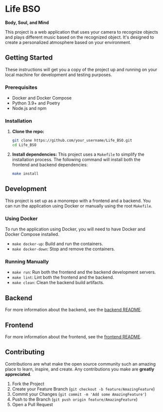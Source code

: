 # Life BSO

**Body, Soul, and Mind**

This project is a web application that uses your camera to recognize objects and plays different music based on the recognized object. It's designed to create a personalized atmosphere based on your environment.

## Getting Started

These instructions will get you a copy of the project up and running on your local machine for development and testing purposes.

### Prerequisites

- Docker and Docker Compose
- Python 3.9+ and Poetry
- Node.js and npm

### Installation

1. **Clone the repo:**
   ```sh
   git clone https://github.com/your_username/Life_BSO.git
   cd Life_BSO
   ```

2. **Install dependencies:**
   This project uses a `Makefile` to simplify the installation process. The following command will install both the frontend and backend dependencies:
   ```sh
   make install
   ```

## Development

This project is set up as a monorepo with a frontend and a backend. You can run the application using Docker or manually using the root `Makefile`.

### Using Docker

To run the application using Docker, you will need to have Docker and Docker Compose installed.

- `make docker-up`: Build and run the containers.
- `make docker-down`: Stop and remove the containers.

### Running Manually

- `make run`: Run both the frontend and the backend development servers.
- `make lint`: Lint both the frontend and the backend.
- `make clean`: Clean the backend build artifacts.

## Backend

For more information about the backend, see the [backend README](./backend/README.md).

## Frontend

For more information about the frontend, see the [frontend README](./frontend/web/README.md).

## Contributing

Contributions are what make the open source community such an amazing place to learn, inspire, and create. Any contributions you make are **greatly appreciated**.

1. Fork the Project
2. Create your Feature Branch (`git checkout -b feature/AmazingFeature`)
3. Commit your Changes (`git commit -m 'Add some AmazingFeature'`)
4. Push to the Branch (`git push origin feature/AmazingFeature`)
5. Open a Pull Request